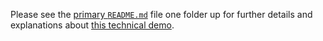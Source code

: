 Please see the [primary `README.md`](../README.md) file one folder up for further details and explanations about [this technical demo](../README.md#demo-02---simple-gui-application).

